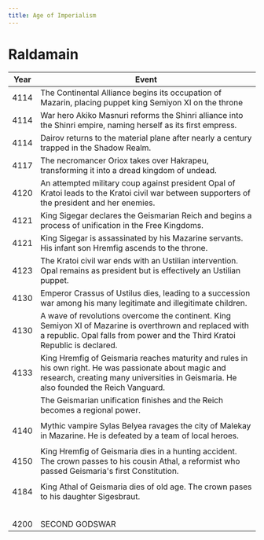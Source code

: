 ```yaml
---
title: Age of Imperialism
---
```


# Raldamain

| Year | Event                                                        |
| ---- | ------------------------------------------------------------ |
| 4114 | The Continental Alliance begins its occupation of Mazarin, placing puppet king Semiyon XI on the throne |
| 4114 | War hero Akiko Masnuri reforms the Shinri alliance into the Shinri empire, naming herself as its first empress. |
| 4114 | Dairov returns to the material plane after nearly a century trapped in the Shadow Realm. |
| 4117 | The necromancer Oriox takes over Hakrapeu, transforming it into a dread kingdom of undead. |
| 4120 | An attempted military coup against president Opal of Kratoi leads to the Kratoi civil war between supporters of the president and her enemies. |
| 4121 | King Sigegar declares the Geismarian Reich and begins a process of unification in the Free Kingdoms. |
| 4121 | King Sigegar is assassinated by his Mazarine servants. His infant son Hremfig ascends to the throne. |
| 4123 | The Kratoi civil war ends with an Ustilian intervention. Opal remains as president but is effectively an Ustilian puppet. |
| 4130 | Emperor Crassus of Ustilus dies, leading to a succession war among his many legitimate and illegitimate children. |
| 4130 | A wave of revolutions overcome the continent. King Semiyon XI of Mazarine is overthrown and replaced with a republic. Opal falls from power and the Third Kratoi Republic is declared. |
| 4133 | King Hremfig of Geismaria reaches maturity and rules in his own right. He was passionate about magic and research, creating many universities in Geismaria. He also founded the Reich Vanguard. |
|      | The Geismarian unification finishes and the Reich becomes a regional power. |
|      |                                                              |
| 4140 | Mythic vampire Sylas Belyea ravages the city of Malekay in Mazarine. He is defeated by a team of local heroes. |
|      |                                                              |
| 4150 | King Hremfig of Geismaria dies in a hunting accident. The crown passes to his cousin Athal, a reformist who passed Geismaria's first Constitution. |
|      |                                                              |
| 4184 | King Athal of Geismaria dies of old age. The crown pases to his daughter Sigesbraut. |
|      |                                                              |
|      |                                                              |
|      |                                                              |
|      |                                                              |
|      |                                                              |
| 4200 | SECOND GODSWAR                                               |


